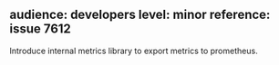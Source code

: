 audience: developers
level: minor
reference: issue 7612
---

Introduce internal metrics library to export metrics to prometheus.
